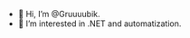 - 👋 Hi, I’m @Gruuuubik.
- 👀 I’m interested in .NET and automatization.

<!---
Gruuuubik/Gruuuubik is a ✨ special ✨ repository because its `README.md` (this file) appears on your GitHub profile.
You can click the Preview link to take a look at your changes.
--->
